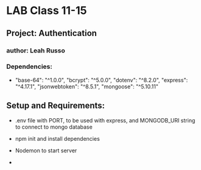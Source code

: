 # LAB Class 11-15

## Project: Authentication

### author: Leah Russo

### Dependencies: 
-  "base-64": "^1.0.0",
    "bcrypt": "^5.0.0",
    "dotenv": "^8.2.0",
    "express": "^4.17.1",
    "jsonwebtoken": "^8.5.1",
    "mongoose": "^5.10.11"

## Setup and Requirements:

- .env file with PORT, to be used with express, and MONGODB_URI string to connect to mongo database

- npm init and install dependencies
- Nodemon to start server
- 

